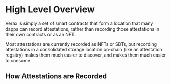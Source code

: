 # High Level Overview

Verax is simply a set of smart contracts that form a location that many dapps can record attestations, rather than recording those attestations in their own contracts or as an NFT.

Most attestations are currently recorded as NFTs or SBTs, but recording attestations in a consolidated storage location on-chain (like an attestation regsitry) makes them much easier to discover, and makes them much easier to consume.

## How Attestations are Recorded

